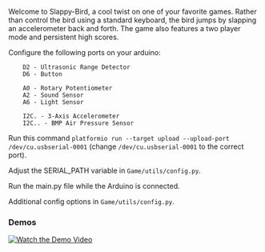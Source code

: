 Welcome to Slappy-Bird, a cool twist on one of your favorite games. Rather than control the bird using a standard keyboard, the bird jumps by slapping an accelerometer back and forth. The game also features a two player mode and persistent high scores.

Configure the following ports on your arduino:
```
    D2 - Ultrasonic Range Detector
    D6 - Button

    A0 - Rotary Potentiometer
    A2 - Sound Sensor
    A6 - Light Sensor

    I2C. - 3-Axis Accelerometer
    I2C.. - BMP Air Pressure Sensor
```

Run this command `platformio run --target upload --upload-port /dev/cu.usbserial-0001` (change `/dev/cu.usbserial-0001` to the correct port).

Adjust the SERIAL_PATH variable in `Game/utils/config.py`.

Run the main.py file while the Arduino is connected.

Additional config options in `Game/utils/config.py`.

### Demos
[![Watch the Demo Video](https://img.youtube.com/vi/BHG4vx1beZA/hqdefault.jpg)](https://www.youtube.com/watch?v=BHG4vx1beZA)

